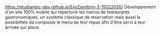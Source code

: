 https://etudiantoc-dev.github.io/EricDambrin-3-15022020/
Développement d'un site 100% mobile qui répertorie les menus de restaurants gastronomiques, un système classique de réservation mais aussi la possibilitée de composer le menu de leur repas afin d'être servi à leur arrivée sur place.